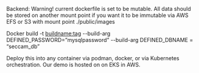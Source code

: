 Backend:
Warning! current dockerfile is set to be mutable. All data should be stored on another mount point if you want it to be immutable via AWS EFS or S3 with mount point ./public/images

Docker build -t <buildname:tag> --build-arg DEFINED_PASSWORD=”mysqlpassword” --build-arg DEFINED_DBNAME = “seccam_db”

Deploy this into any container via podman, docker, or via Kubernetes orchestration.
Our demo is hosted on on EKS in AWS.

